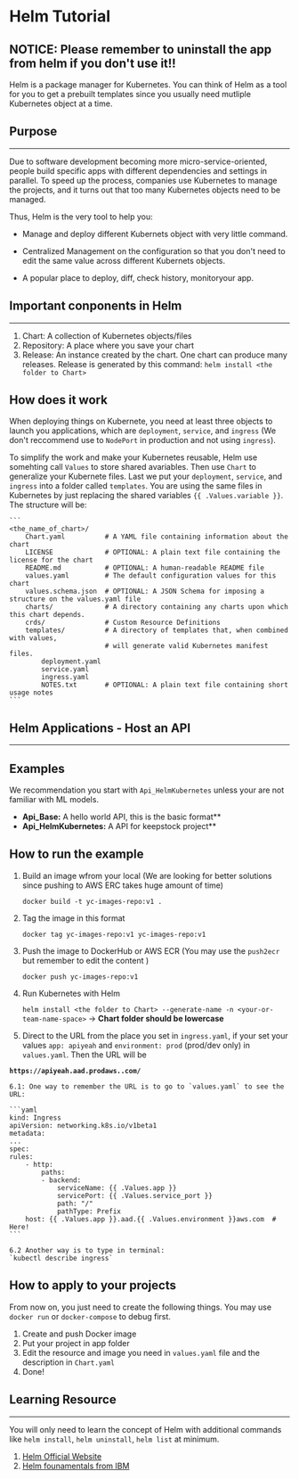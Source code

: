 # **Helm Tutorial**

## **NOTICE: Please remember to uninstall the app from helm if you don't use it!!**

Helm is a package manager for Kubernetes. You can think of Helm as a tool for you to get a prebuilt templates since you usually need mutliple Kubernetes object at a time.

## **Purpose**

---
Due to software development becoming more micro-service-oriented, people build specific apps with different dependencies and settings in parallel. To speed up the process, companies use Kubernetes to manage the projects, and it turns out that too many Kubernetes objects need to be managed.

Thus, Helm is the very tool to help you:

* Manage and deploy different Kubernets object with very little command.

* Centralized Management on the configuration so that you don't need to edit the same value across different Kubernets objects.

* A popular place to deploy, diff, check history, monitoryour app.

## **Important conponents in Helm**

---

1. Chart: A collection of Kubernetes objects/files
2. Repository: A place where you save your chart
3. Release: An instance created by the chart. One chart can produce many releases. Release is generated by this command: `helm install <the folder to Chart>`

## **How does it work**

When deploying things on Kubernete, you need at least three objects to launch you applications, which are `deployment`, `service`, and `ingress` (We don't reccommend use to `NodePort` in production and not using `ingress`).

To simplify the work and make your Kubernetes reusable, Helm use somehting call `Values` to store shared avariables. Then use `Chart` to generalize your Kubernete files. Last we put your `deployment`, `service`, and `ingress` into a folder called `templates`. You are using the same files in Kubernetes by just replacing the shared variables `{{ .Values.variable }}`. The structure will be:

    ```
    <the_name_of_chart>/
        Chart.yaml          # A YAML file containing information about the chart
        LICENSE             # OPTIONAL: A plain text file containing the license for the chart
        README.md           # OPTIONAL: A human-readable README file
        values.yaml         # The default configuration values for this chart
        values.schema.json  # OPTIONAL: A JSON Schema for imposing a structure on the values.yaml file
        charts/             # A directory containing any charts upon which this chart depends.
        crds/               # Custom Resource Definitions
        templates/          # A directory of templates that, when combined with values,
                            # will generate valid Kubernetes manifest files.
            deployment.yaml
            service.yaml
            ingress.yaml
            NOTES.txt       # OPTIONAL: A plain text file containing short usage notes
    ```

## **Helm Applications - Host an API**

---

## **Examples**

We recommendation you start with `Api_HelmKubernetes` unless your are not familiar with ML models.

* **Api_Base:** A hello world API, this is the basic format**
* **Api_HelmKubernetes:** A API for keepstock project**

## **How to run the example**

1. Build an image wfrom your local (We are looking for better solutions since pushing to AWS ERC takes huge amount of time)

    `docker build -t yc-images-repo:v1 .`

2. Tag the image in this format

    `docker tag yc-images-repo:v1 yc-images-repo:v1`

3. Push the image to DockerHub or AWS ECR (You may use the `push2ecr` but remember to edit the content )

    `docker push yc-images-repo:v1`

4. Run Kubernetes with Helm

    `helm install <the folder to Chart> --generate-name -n <your-or-team-name-space>`  -> **Chart folder should be lowercase**

5. Direct to the URL from the place you set in `ingress.yaml`, if your set your values `app: apiyeah` and `environment: prod` (prod/dev only) in `values.yaml`. Then the URL will be

**`https://apiyeah.aad.prodaws..com/`**

    6.1: One way to remember the URL is to go to `values.yaml` to see the URL:

    ```yaml
    kind: Ingress
    apiVersion: networking.k8s.io/v1beta1
    metadata:
    ...
    spec:
    rules:
        - http:
            paths:
            - backend:
                serviceName: {{ .Values.app }}
                servicePort: {{ .Values.service_port }}
                path: "/"
                pathType: Prefix
        host: {{ .Values.app }}.aad.{{ .Values.environment }}aws.com  # Here!
    ```

    6.2 Another way is to type in terminal:
    `kubectl describe ingress`

## **How to apply to your projects**

From now on, you just need to create the following things. You may use `docker run` or `docker-compose` to debug first.

1. Create and push Docker image
2. Put your project in app folder
3. Edit the resource and image you need in `values.yaml` file and the description in `Chart.yaml`
4. Done!

## **Learning Resource**

---
You will only need to learn the concept of Helm with additional commands like `helm install`, `helm uninstall`, `helm list` at minimum.

1. [Helm Official Website](https://helm.sh/)
2. [Helm founamentals from IBM](https://www.ibm.com/cloud/architecture/content/course/helm-fundamentals)
